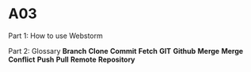 # A03
Part 1: How to use Webstorm

Part 2: Glossary
**Branch**
**Clone**
**Commit**
**Fetch**
**GIT**
**Github**
**Merge**
**Merge Conflict**
**Push**
**Pull**
**Remote**
**Repository**
